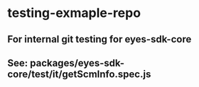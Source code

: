 # testing-exmaple-repo

## For internal git testing for eyes-sdk-core
## See: packages/eyes-sdk-core/test/it/getScmInfo.spec.js
